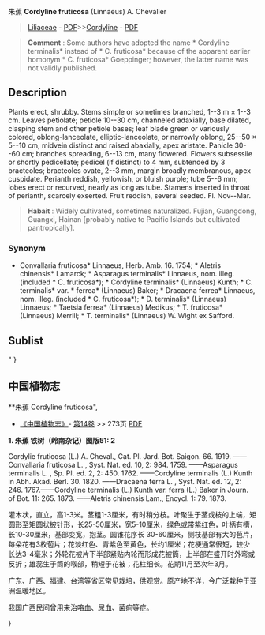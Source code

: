 朱蕉 **Cordyline fruticosa** (Linnaeus) A. Chevalier

> [Liliaceae](http://www.iplant.cn/info/Liliaceae?t=foc) - [PDF](http://www.iplant.cn/foc/pdf/Liliaceae.pdf)>>[Cordyline](http://www.iplant.cn/info/Cordyline?t=foc) - [PDF](http://www.iplant.cn/foc/pdf/Cordyline.pdf)


> **Comment** : 
> Some authors have adopted the name * Cordyline terminalis* instead of * C. fruticosa* because of the apparent earlier homonym * C. fruticosa* Goeppinger; however, the latter name was not validly published.

## Description

Plants erect, shrubby. Stems simple or sometimes branched, 1--3 m × 1--3 cm. Leaves petiolate; petiole 10--30 cm, channeled adaxially, base dilated, clasping stem and other petiole bases; leaf blade green or variously colored, oblong-lanceolate, elliptic-lanceolate, or narrowly oblong, 25--50 × 5--10 cm, midvein distinct and raised abaxially, apex aristate. Panicle 30--60 cm; branches spreading, 6--13 cm, many flowered. Flowers subsessile or shortly pedicellate; pedicel (if distinct) to 4 mm, subtended by 3 bracteoles; bracteoles ovate, 2--3 mm, margin broadly membranous, apex cuspidate. Perianth reddish, yellowish, or bluish purple; tube 5--6 mm; lobes erect or recurved, nearly as long as tube. Stamens inserted in throat of perianth, scarcely exserted. Fruit reddish, several seeded. Fl. Nov--Mar.


> **Habait** : 
> Widely cultivated, sometimes naturalized. Fujian, Guangdong, Guangxi, Hainan [probably native to Pacific Islands but cultivated pantropically].

### Synonym
* Convallaria fruticosa* Linnaeus, Herb. Amb. 16. 1754; * Aletris chinensis* Lamarck; * Asparagus terminalis* Linnaeus, nom. illeg. (included * C. fruticosa*); * Cordyline terminalis* (Linnaeus) Kunth; * C. terminalis* var. * ferrea* (Linnaeus) Baker; * Dracaena ferrea* Linnaeus, nom. illeg. (included * C. fruticosa*); * D. terminalis* (Linnaeus) Linnaeus; * Taetsia ferrea* (Linnaeus) Medikus; * T. fruticosa* (Linnaeus) Merrill; * T. terminalis* (Linnaeus) W. Wight ex Safford.


## Sublist
"
}
## 中国植物志



**朱蕉 Cordyline fruticosa",



* [《中国植物志》](http://www.iplant.cn/frps)- [第14卷](http://www.iplant.cn/frps/vol/14) >> 273页 [PDF](http://www.iplant.cn/frps/pdf/14/273a.pdf)


**1. 朱蕉 铁树（岭南杂记）图版51: 2**

Cordylie fruticosa (L.) A. Cheval., Cat. Pl. Jard. Bot. Saigon. 66. 1919. ——Convallaria fruticosa L. , Syst. Nat. ed. 10, 2: 984. 1759. ——Asparagus terminalis L. , Sp. Pl. ed. 2, 2: 450. 1762. ——Cordyline terminalis (L.) Kunth in Abh. Akad. Berl. 30. 1820. ——Dracaena ferra L. , Syst. Nat. ed. 12, 2: 246. 1767.——Cordyline terminalis (L.) Kunth var. ferra (L.) Baker in Journ. of Bot. 11: 265. 1873. ——Aletris chinensis Lam., Encycl. 1: 79. 1873.

灌木状，直立，高1-3米。茎粗1-3厘米，有时稍分枝。叶聚生于茎或枝的上端，矩圆形至矩圆状披针形，长25-50厘米，宽5-10厘米，绿色或带紫红色，叶柄有槽，长10-30厘米，基部变宽，抱茎。圆锥花序长 30-60厘米，侧枝基部有大的苞片，每朵花有3枚苞片；花淡红色、青紫色至黄色，长约1厘米；花梗通常很短，较少长达3-4毫米；外轮花被片下半部紧贴内轮而形成花被筒，上半部在盛开时外弯或反折；雄蕊生于筒的喉部，稍短于花被；花柱细长。花期11月至次年3月。

广东、广西、福建、台湾等省区常见栽培，供观赏。原产地不详，今广泛栽种于亚洲温暖地区。

我国广西民间曾用来治咯血、尿血、菌痢等症。



}
